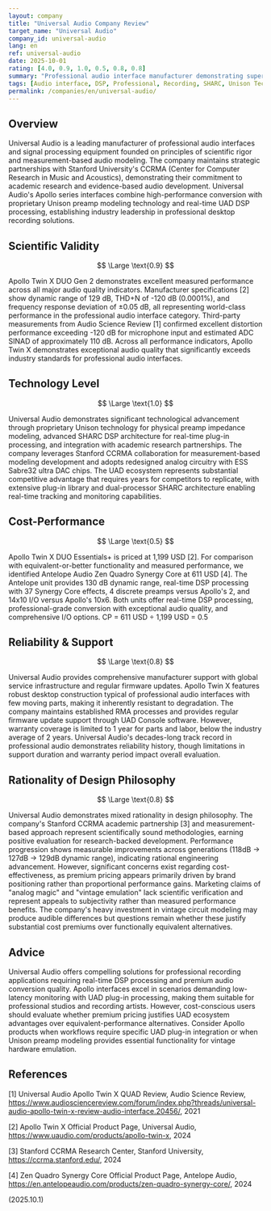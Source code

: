 ```yaml
---
layout: company
title: "Universal Audio Company Review"
target_name: "Universal Audio"
company_id: universal-audio
lang: en
ref: universal-audio
date: 2025-10-01
rating: [4.0, 0.9, 1.0, 0.5, 0.8, 0.8]
summary: "Professional audio interface manufacturer demonstrating superior scientific approach through Stanford CCRMA research partnerships and measurement-based modeling, achieving world-class audio performance with advanced SHARC DSP technology, though premium pricing significantly impacts cost-performance evaluation"
tags: [Audio interface, DSP, Professional, Recording, SHARC, Unison Technology]
permalink: /companies/en/universal-audio/
---
```

## Overview

Universal Audio is a leading manufacturer of professional audio interfaces and signal processing equipment founded on principles of scientific rigor and measurement-based audio modeling. The company maintains strategic partnerships with Stanford University's CCRMA (Center for Computer Research in Music and Acoustics), demonstrating their commitment to academic research and evidence-based audio development. Universal Audio's Apollo series interfaces combine high-performance conversion with proprietary Unison preamp modeling technology and real-time UAD DSP processing, establishing industry leadership in professional desktop recording solutions.

## Scientific Validity

$$ \Large \text{0.9} $$

Apollo Twin X DUO Gen 2 demonstrates excellent measured performance across all major audio quality indicators. Manufacturer specifications [2] show dynamic range of 129 dB, THD+N of -120 dB (0.0001%), and frequency response deviation of ±0.05 dB, all representing world-class performance in the professional audio interface category. Third-party measurements from Audio Science Review [1] confirmed excellent distortion performance exceeding -120 dB for microphone input and estimated ADC SINAD of approximately 110 dB. Across all performance indicators, Apollo Twin X demonstrates exceptional audio quality that significantly exceeds industry standards for professional audio interfaces.

## Technology Level

$$ \Large \text{1.0} $$

Universal Audio demonstrates significant technological advancement through proprietary Unison technology for physical preamp impedance modeling, advanced SHARC DSP architecture for real-time plug-in processing, and integration with academic research partnerships. The company leverages Stanford CCRMA collaboration for measurement-based modeling development and adopts redesigned analog circuitry with ESS Sabre32 ultra DAC chips. The UAD ecosystem represents substantial competitive advantage that requires years for competitors to replicate, with extensive plug-in library and dual-processor SHARC architecture enabling real-time tracking and monitoring capabilities.

## Cost-Performance

$$ \Large \text{0.5} $$

Apollo Twin X DUO Essentials+ is priced at 1,199 USD [2]. For comparison with equivalent-or-better functionality and measured performance, we identified Antelope Audio Zen Quadro Synergy Core at 611 USD [4]. The Antelope unit provides 130 dB dynamic range, real-time DSP processing with 37 Synergy Core effects, 4 discrete preamps versus Apollo's 2, and 14x10 I/O versus Apollo's 10x6. Both units offer real-time DSP processing, professional-grade conversion with exceptional audio quality, and comprehensive I/O options. CP = 611 USD ÷ 1,199 USD = 0.5

## Reliability & Support

$$ \Large \text{0.8} $$

Universal Audio provides comprehensive manufacturer support with global service infrastructure and regular firmware updates. Apollo Twin X features robust desktop construction typical of professional audio interfaces with few moving parts, making it inherently resistant to degradation. The company maintains established RMA processes and provides regular firmware update support through UAD Console software. However, warranty coverage is limited to 1 year for parts and labor, below the industry average of 2 years. Universal Audio's decades-long track record in professional audio demonstrates reliability history, though limitations in support duration and warranty period impact overall evaluation.

## Rationality of Design Philosophy

$$ \Large \text{0.8} $$

Universal Audio demonstrates mixed rationality in design philosophy. The company's Stanford CCRMA academic partnership [3] and measurement-based approach represent scientifically sound methodologies, earning positive evaluation for research-backed development. Performance progression shows measurable improvements across generations (118dB → 127dB → 129dB dynamic range), indicating rational engineering advancement. However, significant concerns exist regarding cost-effectiveness, as premium pricing appears primarily driven by brand positioning rather than proportional performance gains. Marketing claims of "analog magic" and "vintage emulation" lack scientific verification and represent appeals to subjectivity rather than measured performance benefits. The company's heavy investment in vintage circuit modeling may produce audible differences but questions remain whether these justify substantial cost premiums over functionally equivalent alternatives.

## Advice

Universal Audio offers compelling solutions for professional recording applications requiring real-time DSP processing and premium audio conversion quality. Apollo interfaces excel in scenarios demanding low-latency monitoring with UAD plug-in processing, making them suitable for professional studios and recording artists. However, cost-conscious users should evaluate whether premium pricing justifies UAD ecosystem advantages over equivalent-performance alternatives. Consider Apollo products when workflows require specific UAD plug-in integration or when Unison preamp modeling provides essential functionality for vintage hardware emulation.

## References

[1] Universal Audio Apollo Twin X QUAD Review, Audio Science Review, https://www.audiosciencereview.com/forum/index.php?threads/universal-audio-apollo-twin-x-review-audio-interface.20456/, 2021

[2] Apollo Twin X Official Product Page, Universal Audio, https://www.uaudio.com/products/apollo-twin-x, 2024

[3] Stanford CCRMA Research Center, Stanford University, https://ccrma.stanford.edu/, 2024

[4] Zen Quadro Synergy Core Official Product Page, Antelope Audio, https://en.antelopeaudio.com/products/zen-quadro-synergy-core/, 2024

(2025.10.1)